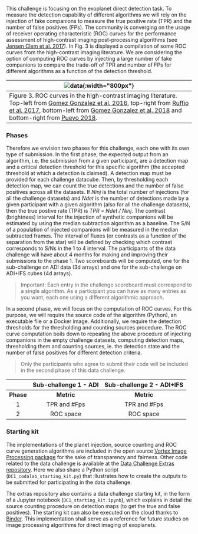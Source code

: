 This challenge is focusing on the exoplanet direct detection task. To measure the detection capability of different algorithms we will rely on the injection of fake companions to measure the true positive rate (TPR) and the number of false positives (FPs). The community is converging on the usage of receiver operating characteristic (ROC) curves for the performance assessment of high-contrast imaging post-processing algorithms (see [Jensen Clem et al. 2017](https://arxiv.org/abs/1711.01215)). In Fig. 3 is displayed a compilation of some ROC curves from the high-contrast imaging literature. We are considering the option of computing ROC curves by injecting a large number of fake companions to compare the trade-off of TPR and number of FPs for different algorithms as a function of the detection threshold.

| ![data](https://raw.githubusercontent.com/carlgogo/exoimaging_challenge/master/assets/images/challenge_fig3.001.png){:width="800px"} |
|---|
| Figure 3. ROC curves in the high-contrast imaging literature. Top-left from [Gomez Gonzalez et al. 2016](https://arxiv.org/abs/1602.08381), top-right from [Ruffio et al. 2017](https://arxiv.org/abs/1705.05477), bottom-left from [Gomez Gonzalez et al. 2018](https://arxiv.org/abs/1712.02841) and bottom-right from [Pueyo 2018](https://link.springer.com/referenceworkentry/10.1007/978-3-319-30648-3_10-1). |

### Phases

Therefore we envision two phases for this challenge, each one with its own type of submission. In the first phase, the expected output from an algorithm, i.e. the submission from a given participant, are a detection map and a critical detection threshold for this specific algorithm (the accepted threshold at which a detection is claimed). A detection map must be provided for each challenge datacube. Then, by thresholding each detection map, we can count the true detections and the number of false positives across all the datasets. If *Ninj* is the total number of injections (for all the challenge datasets) and *Ndet* is the number of detections made by a given participant with a given algorithm (also for all the challenge datasets), then the true postive rate (TPR) is *TPR = Ndet / Ninj*. The contrast (brightness) interval for the injection of synthetic companions will be estimated by using the median subtraction algorithm as a baseline. The S/N of a population of injected companions will be measured in the median subtracted frames. The interval of fluxes (or contrasts as a function of the separation from the star) will be defined by checking which contrast corresponds to S/Ns in the 1 to 4 interval. The participants of the data challenge will have about 4 months for making and improving their submissions to the phase 1. Two scoreboards will be computed, one for the sub-challenge on ADI data (3d arrays) and one for the sub-challenge on ADI+IFS cubes (4d arrays). 

> Important: Each entry in the challenge scoreboard must correspond to a single algorithm. As a participant you can have as many entries as you want, each one using a different algorithmic approach. 

In a second phase, we will focus on the computation of ROC curves. For this purpose, we will require the source code of the algorithm (Python), an executable file or a Docker image. Additionally, we require the detection thresholds for the thresholding and counting sources procedure. The ROC curve computation boils down to repeating the above procedure of injecting companions in the empty challenge datasets, computing detection maps, thresholding them and counting sources, ie. the detection state and the number of false positives for different detection criteria. 

> Only the participants who agree to submit their code will be included in the second phase of this data challenge.  

|           |Sub-challenge 1 - ADI  |Sub-challenge 2 - ADI+IFS 
|:--:       |:--:                   |:--:
|**Phase**  |**Metric**             |**Metric**                    
| 1         |TPR and #Fps           |TPR and #Fps      
| 2         |ROC space              |ROC space      

### Starting kit

The implementations of the planet injection, source counting and ROC curve generation algorithms are included in the open source [Vortex Image Processing package](https://github.com/vortex-exoplanet/VIP) for the sake of transparency and fairness. Other code related to the data challenge is available at the [Data Challenge Extras repository](https://github.com/carlgogo/exoimaging_challenge_extras). Here we also share a Python script (``DC1_codalab_starting_kit.py``) that illustrates how to create the outputs to be submitted for participating in the data challenge.
 
The extras repository also contains a data challenge starting kit, in the form of a Jupyter notebook (``DC1_starting_kit.ipynb``), which explains in detail the source counting procedure on detection maps (to get the true and false positives). The starting kit can also be executed on the cloud thanks to [Binder](https://mybinder.org/v2/gh/carlgogo/exoimaging_challenge_extras/master). This implementation shall serve as a reference for future studies on image processing algorithms for direct imaging of exoplanets.



